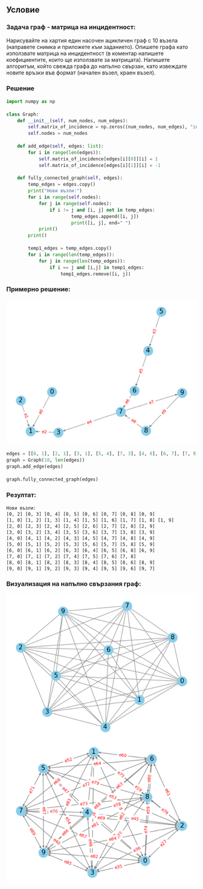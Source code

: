 ## Условие

### Задача граф - матрица на инцидентност: 

Нарисувайте на хартия един насочен ацикличен граф с 10 възела (направете снимка и приложете към заданието). Опишете графа като използвате матрица на инцидентност (в коментар напишете коефициентите, които ще използвате за матрицата). Напишете алгоритъм, който свежда графа до напълно свързан, като извеждате новите връзки във формат (начален възел, краен възел).

### Решение

```py
import numpy as np

class Graph:
    def __init__(self, num_nodes, num_edges):
        self.matrix_of_incidence = np.zeros((num_nodes, num_edges), "int")
        self.nodes = num_nodes

    def add_edge(self, edges: list):
        for i in range(len(edges)):
            self.matrix_of_incidence[edges[i][0]][i] = 1
            self.matrix_of_incidence[edges[i][1]][i] = -1

    def fully_connected_graph(self, edges):
        temp_edges = edges.copy()
        print("Нови възли:")
        for i in range(self.nodes):
            for j in range(self.nodes):
                if i != j and [i, j] not in temp_edges:
                        temp_edges.append([i, j])
                        print([i, j], end=" ")
            print()
        print()

        temp1_edges = temp_edges.copy()
        for i in range(len(temp_edges)):
            for j in range(len(temp_edges)):
                if i == j and [i,j] in temp1_edges:
                    temp1_edges.remove([i, j])
```

### Примерно решение:
![img_1.png](images/img_1.png)
```py
edges = [[0, 1], [2, 1], [3, 1], [5, 4], [7, 3], [4, 6], [6, 7], [7, 9], [8, 7], [9, 8]]
graph = Graph(10, len(edges))
graph.add_edge(edges)

graph.fully_connected_graph(edges)
```

### Резултат:
```
Нови възли:
[0, 2] [0, 3] [0, 4] [0, 5] [0, 6] [0, 7] [0, 8] [0, 9] 
[1, 0] [1, 2] [1, 3] [1, 4] [1, 5] [1, 6] [1, 7] [1, 8] [1, 9] 
[2, 0] [2, 3] [2, 4] [2, 5] [2, 6] [2, 7] [2, 8] [2, 9] 
[3, 0] [3, 2] [3, 4] [3, 5] [3, 6] [3, 7] [3, 8] [3, 9] 
[4, 0] [4, 1] [4, 2] [4, 3] [4, 5] [4, 7] [4, 8] [4, 9] 
[5, 0] [5, 1] [5, 2] [5, 3] [5, 6] [5, 7] [5, 8] [5, 9] 
[6, 0] [6, 1] [6, 2] [6, 3] [6, 4] [6, 5] [6, 8] [6, 9] 
[7, 0] [7, 1] [7, 2] [7, 4] [7, 5] [7, 6] [7, 8] 
[8, 0] [8, 1] [8, 2] [8, 3] [8, 4] [8, 5] [8, 6] [8, 9] 
[9, 0] [9, 1] [9, 2] [9, 3] [9, 4] [9, 5] [9, 6] [9, 7] 
```

### Визуализация на напълно свързания граф:

![img_3.png](images/img_3.png)
![img_2.png](images/img_2.png)